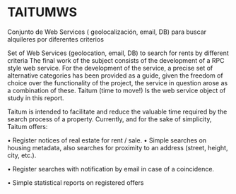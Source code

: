 # TAITUMWS
Conjunto de Web Services ( geolocalización, email, DB) para buscar alquileres por diferentes criterios


Set of Web Services (geolocation, email, DB) to search for rents by different criteria 
The final work of the subject consists of the development of a RPC style web service. 
For the development of the service, a precise set of alternative categories has been provided as a guide,
given the freedom of choice over the functionality of the project, 
the service in question arose as a combination of these. Taitum (time to move!)
Is the web service object of study in this report. 

Taitum is intended to facilitate and reduce the valuable time required by the search process of a property.
Currently, and for the sake of simplicity, 
Taitum offers: 

• Register notices of real estate for rent / sale. •
Simple searches on housing metadata, also searches for proximity to an address (street, height, city, etc.). 

• Register searches with notification by email in case of a coincidence. 

• Simple statistical reports on registered offers
